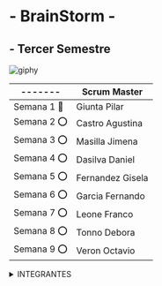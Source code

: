 # - BrainStorm -

## - Tercer Semestre

![giphy](https://github.com/CodeSystem2022/BrainStorm-TercerSemestre/assets/113069344/9199e057-c8c6-442b-baaa-2c3b7dc98f34)


| -------      | Scrum Master      |
| ----------   | -------------     |
| Semana 1  :brain:| Giunta Pilar      |
| Semana 2  :o:| Castro Agustina   |
| Semana 3  :o:| Masilla Jimena    |
| Semana 4  :o:| Dasilva Daniel    |
| Semana 5  :o:| Fernandez Gisela  |
| Semana 6  :o:| Garcia Fernando   |
| Semana 7  :o:| Leone Franco      |
| Semana 8  :o:| Tonno Debora      |
| Semana 9  :o:| Veron Octavio     |

<details><summary>INTEGRANTES</summary>
<p>


```ruby
► Castro Agustina   
► Dasilva Daniel   
► Giunta Pilar   
► Fernandez Gisela  
► Fernando Garcia  
► Franco Leone  
► Mansilla Jimena  
► Tonno Debora  
► Veron Octavio 
```

</p>
</details>


